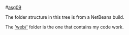 #[asg09](http://itse2317-accjavabridges.rhcloud.com/asg09/)

The folder structure in this tree is from a NetBeans build. 

The ['web/'](web/) folder is the one that contains my code work. 
